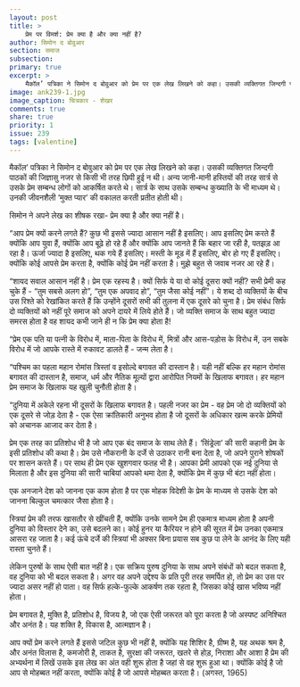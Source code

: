 ```yaml
---
layout: post
title: >
    प्रेम पर विमर्श: प्रेम क्या है और क्या नहीं है?
author: सिमोन द बोवुआर
section: समाज
subsection:
primary: true
excerpt: >
    मैकॉल’ पत्रिका ने सिमोन द बोवुआर को प्रेम पर एक लेख लिखने को कहा। उसकी व्यक्तिगत जिन्दगी पाठकों की जिज्ञासु नजर से किसी भी तरह छिपी हुई न थी। अन्य जानी-मानी हस्तियों की तरह सार्त्र से उसके प्रेम सम्बन्ध लोगों को आकर्षित करते थे। सार्त्र के साथ उसके सम्बन्ध कुख्याति के भी माध्यम थे।
image: ank239-1.jpg
image_caption: चित्रकार - शेखर
comments: true
share: true
priority: 1
issue: 239
tags: [valentine]
---
```


मैकॉल’ पत्रिका ने सिमोन द बोवुआर को प्रेम पर एक लेख लिखने को कहा। उसकी व्यक्तिगत जिन्दगी पाठकों की जिज्ञासु नजर से किसी भी तरह छिपी हुई न थी। अन्य जानी-मानी हस्तियों की तरह सार्त्र से उसके प्रेम सम्बन्ध लोगों को आकर्षित करते थे। सार्त्र के साथ उसके सम्बन्ध कुख्याति के भी माध्यम थे। उनकी जीवनशैली ‘मुक्त प्यार’ की वकालत करती प्रतीत होती थी।

सिमोन ने अपने लेख का शीषक रखा- प्रेम क्या है और क्या नहीं है।

“आप प्रेम क्यों करने लगते हैं? कुछ भी इससे ज्यादा आसान नहीं है इसलिए। आप इसलिए प्रेम करते हैं क्योंकि आप युवा हैं, क्योंकि आप बूढ़े हो रहे हैं और क्योंकि आप जानते हैं कि बहार जा रही है, पतझड़ आ रहा है। ऊर्जा ज्यादा है इसलिए, थक गये हैं इसलिए। मस्ती के मूड में हैं इसलिए, बोर हो गए हैं इसलिए। क्योंकि कोई आपसे प्रेम करता है, क्योंकि कोई प्रेम नहीं करता है। मुझे बहुत से जवाब नजर आ रहे हैं।

“शायद सवाल आसान नहीं है। प्रेम एक रहस्य है। क्यों सिर्फ ये या वो कोई दूसरा क्यों नहीं? सभी प्रेमी कह चुके हैं - “तुम सबसे अलग हो”, “तुम एक अपवाद हो”, “तुम जैसा कोई नहीं”। ये शब्द दो व्यक्तियों के बीच उस रिश्ते को रेखांकित करते हैं कि उन्होंने दूसरों सभी की तुलना में एक दूसरे को चुना है। प्रेम संबंध सिर्फ दो व्यक्तियों को नहीं पूरे समाज को अपने दायरे में लिये होते हैं। जो व्यक्ति समाज के साथ बहुत ज्यादा समरस होता है वह शायद कभी जाने ही न कि प्रेम क्या होता है!

“प्रेम एक पति या पत्नी के विरोध में, माता-पिता के विरोध में, मित्रों और आस-पड़ोस के विरोध में, उन सबके विरोध में जो आपके रास्ते में रुकावट डालते हैं - जन्म लेता है।

“पश्चिम का पहला महान रोमांस त्रिस्तां व इसोल्दे बगावत की दास्तान है। यही नहीं बल्कि हर महान रोमांस बगावत की दास्तान है, समाज, धर्म और नैतिक मूल्यों द्वारा आरोपित नियमों के खिलाफ बगावत। हर महान प्रेम समाज के खिलाफ यह खुली चुनौती होता है।

“दुनिया में अकेले रहना भी दूसरों के खिलाफ बगावत है। पहली नजर का प्रेम - वह प्रेम जो दो व्यक्तियों को एक दूसरे से जोड़ देता है - एक ऐसा क्रांतिकारी अनुभव होता है जो दूसरों के अधिकार खत्म करके प्रेमियों को अचानक आजाद कर देता है।

प्रेम एक तरह का प्रतिशोध भी है जो आप एक बंद समाज के साथ लेते हैं। ‘सिंड्रेला’ की सारी कहानी प्रेम के इसी प्रतिशोध की कथा है। प्रेम उसे नौकरानी के दर्जे से उठाकर रानी बना देता है, जो अपने पुराने शोषकों पर शासन करते हैं। पर साथ ही प्रेम एक खुशगवार फतह भी है। आपका प्रेमी आपको एक नई दुनिया से मिलाता है और इस दुनिया की सारी चाबियां आपको थमा देता है, क्योंकि प्रेम में कुछ भी बंटा नहीं होता।

एक अनजाने देश को जानना एक काम होता है पर एक मोहक विदेशी के प्रेम के माध्यम से उसके देश को जानना बिल्कुल चमत्कार जैसा होता है। 

स्त्रियां प्रेम की तरफ खासतौर से खींचती हैं, क्योंकि उनके सामने प्रेम ही एकमात्र माध्यम होता है अपनी दुनिया को विस्तार देने का, उसे बदलने का। कोई हुनर या कैरियर न होने की सूरत में प्रेम उनका एकमात्र आसरा रह जाता है। कई ऊंचे दर्जे की स्त्रियां भी अक्सर बिना प्रयास सब कुछ पा लेने के आनंद के लिए यही रास्ता चुनते हैं।

लेकिन पुरुषों के साथ ऐसी बात नहीं है। एक सक्रिय पुरुष दुनिया के साथ अपने संबंधों को बदल सकता है, वह दुनिया को भी बदल सकता है। अगर वह अपने उद्देश्य के प्रति पूरी तरह समर्पित हो, तो प्रेम का उस पर ज्यादा असर नहीं हो पाता। वह सिर्फ हल्के-फुल्के आकर्षण तक रहता है, जिसका कोई खास भविष्य नहीं होता।

प्रेम बगावत है, मुक्ति है, प्रतिशोध है, विजय है, जो एक ऐसी जरूरत को पूरा करता है जो अस्पष्ट अनिश्चित और अनंत है। यह शक्ति है, विकास है, आत्मज्ञान है।

आप क्यों प्रेम करने लगते हैं इससे जटिल कुछ भी नहीं है, क्योंकि यह शिशिर है, ग्रीष्म है, यह अथक श्रम है, और अनंत विलास है, कमजोरी है, ताकत है, सुरक्षा की जरूरत, खतरे से होड़, निराशा और आशा है प्रेम की अभ्यर्थना में लिखें उसके इस लेख का अंत वही शुरू होता है जहां से वह शुरू हुआ था। क्योंकि कोई है जो आप से मोहब्बत नहीं करता, क्योंकि कोई है जो आपसे मोहब्बत करता है। (अगस्त, 1965)